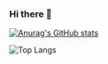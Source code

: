 ### Hi there 👋

[![Anurag's GitHub stats](https://github-readme-stats.vercel.app/api?username=AndreaPontrandolfo&show_icons=true&include_all_commits=true&hide_rank=true)](https://github.com/anuraghazra/github-readme-stats)

![Top Langs](https://github-readme-stats.vercel.app/api/top-langs/?username=AndreaPontrandolfo&layout=compact)

<!--
**AndreaPontrandolfo/AndreaPontrandolfo** is a ✨ _special_ ✨ repository because its `README.md` (this file) appears on your GitHub profile.

Here are some ideas to get you started:

- 🔭 I’m currently working on ...
- 🌱 I’m currently learning ...
- 👯 I’m looking to collaborate on ...
- 🤔 I’m looking for help with ...
- 💬 Ask me about ...
- 📫 How to reach me: ...
- 😄 Pronouns: ...
- ⚡ Fun fact: ...
-->

